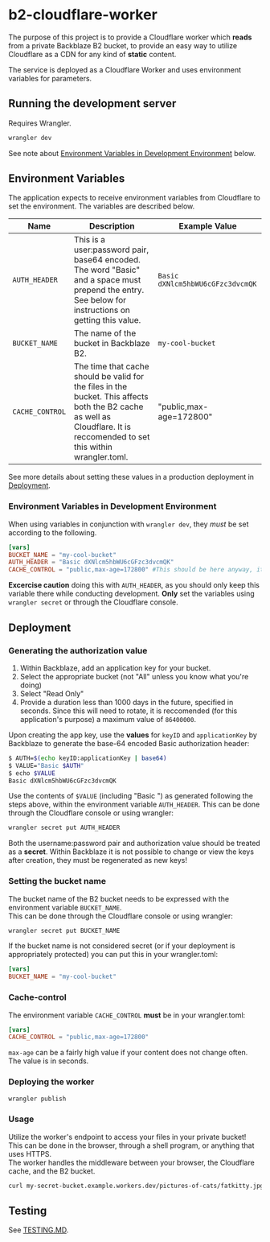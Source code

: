 # b2-cloudflare-worker

The purpose of this project is to provide a Cloudflare worker which **reads** from a private Backblaze B2 bucket, to provide an easy way to utilize Cloudflare as a CDN for any kind of **static** content.

The service is deployed as a Cloudflare Worker and uses environment variables for parameters.

## Running the development server

Requires Wrangler.

```bash
wrangler dev
```
See note about [Environment Variables in Development Environment](###Environment-Variables-in-Development-Environment) below.  


## Environment Variables

The application expects to receive environment variables from Cloudflare to set the environment.  The variables are described below.  

| Name          | Description                                                                                                                                          | Example Value                    |
| ------------- | ---------------------------------------------------------------------------------------------------------------------------------------------------- | -------------------------------- |
| `AUTH_HEADER` | This is a user:password pair, base64 encoded. The word "Basic" and a space must prepend the entry. See below for instructions on getting this value. | `Basic dXNlcm5hbWU6cGFzc3dvcmQK` |
| `BUCKET_NAME` | The name of the bucket in Backblaze B2.                                                                                                              | `my-cool-bucket`                 |
`CACHE_CONTROL` | The time that cache should be valid for the files in the bucket.  This affects both the B2 cache as well as Cloudflare.  It is reccomended to set this within wrangler.toml. | "public,max-age=172800"

See more details about setting these values in a production deployment in [Deployment](##Deployment).

### Environment Variables in Development Environment
When using variables in conjunction with `wrangler dev`, they *must* be set according to the following.  

```toml
[vars]
BUCKET_NAME = "my-cool-bucket"
AUTH_HEADER = "Basic dXNlcm5hbWU6cGFzc3dvcmQK"
CACHE_CONTROL = "public,max-age=172800" #This should be here anyway, it is included for completeness.
```

**Excercise caution** doing this with `AUTH_HEADER`, as you should only keep this variable there while conducting development.  **Only** set the variables using `wrangler secret` or through the Cloudflare console.


## Deployment

### Generating the authorization value

1. Within Backblaze, add an application key for your bucket.
2. Select the appropriate bucket (not "All" unless you know what you're doing)
3. Select "Read Only"
4. Provide a duration less than 1000 days in the future, specified in seconds. Since this will need to rotate, it is reccomended (for this application's purpose) a maximum value of `86400000`.

Upon creating the app key, use the **values** for `keyID` and `applicationKey` by Backblaze to generate the base-64 encoded Basic authorization header:

```bash
$ AUTH=$(echo keyID:applicationKey | base64)
$ VALUE="Basic $AUTH"
$ echo $VALUE
Basic dXNlcm5hbWU6cGFzc3dvcmQK
```

Use the contents of `$VALUE` (including "Basic ") as generated following the steps above, within the environment variable `AUTH_HEADER`.  This can be done through the Cloudflare console or using wrangler:

```bash
wrangler secret put AUTH_HEADER
```

Both the username:password pair and authorization value should be treated as a **secret**. Within Backblaze it is not possible to change or view the keys after creation, they must be regenerated as new keys!

### Setting the bucket name

The bucket name of the B2 bucket needs to be expressed with the environment variable `BUCKET_NAME`.  
This can be done through the Cloudflare console or using wrangler:
```bash
wrangler secret put BUCKET_NAME
```

If the bucket name is not considered secret (or if your deployment is appropriately protected) you can put this in your wrangler.toml:
```toml
[vars]
BUCKET_NAME = "my-cool-bucket"
```
### Cache-control

The environment variable `CACHE_CONTROL` **must** be in your wrangler.toml:
```toml
[vars]
CACHE_CONTROL = "public,max-age=172800"
```

`max-age` can be a fairly high value if your content does not change often.  The value is in seconds.

### Deploying the worker

```bash
wrangler publish
```

### Usage

Utilize the worker's endpoint to access your files in your private bucket!
This can be done in the browser, through a shell program, or anything that uses HTTPS.  
The worker handles the middleware between your browser, the Cloudflare cache, and the B2 bucket.

```bash
curl my-secret-bucket.example.workers.dev/pictures-of-cats/fatkitty.jpg
```

## Testing
See [TESTING.MD](TESTING.MD).
